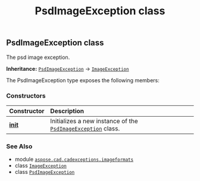 ﻿---
title: PsdImageException class
second_title: Aspose.CAD for Python via .NET API References
description: 
type: docs
weight: 90
url: /python-net/aspose.cad.cadexceptions.imageformats/psdimageexception/
is_root: false
---

## PsdImageException class

The psd image exception.



**Inheritance:** [`PsdImageException`](/cad/python-net/aspose.cad.cadexceptions.imageformats/psdimageexception) → 
[`ImageException`](/cad/python-net/aspose.cad.cadexceptions/imageexception)



The PsdImageException type exposes the following members:

### Constructors
| Constructor | Description |
| :- | :- |
| [__init__](/cad/python-net/aspose.cad.cadexceptions.imageformats/psdimageexception/__init__/#str) | Initializes a new instance of the [`PsdImageException`](/cad/python-net/aspose.cad.cadexceptions.imageformats/psdimageexception) class. |



### See Also
* module [`aspose.cad.cadexceptions.imageformats`](..)
* class [`ImageException`](/cad/python-net/aspose.cad.cadexceptions/imageexception)
* class [`PsdImageException`](/cad/python-net/aspose.cad.cadexceptions.imageformats/psdimageexception)
